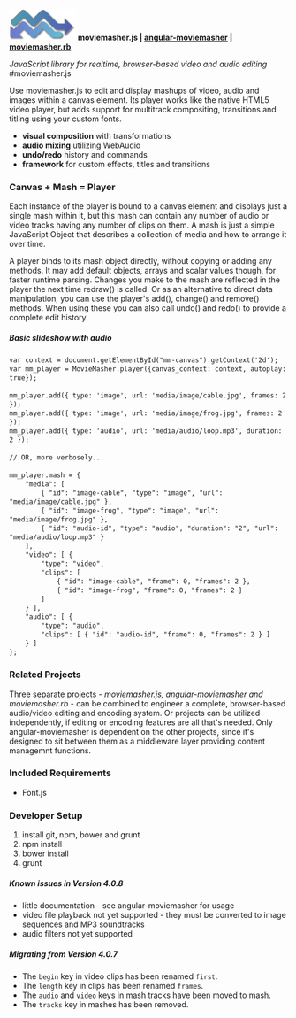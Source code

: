 [![Image](https://github.com/moviemasher/angular-moviemasher/raw/master/README/logo-120x60.png "MovieMasher.com")](http://moviemasher.com)
**moviemasher.js | [angular-moviemasher](https://github.com/moviemasher/angular-moviemasher "sits between moviemasher.js and moviemasher.rb, providing an editing GUI and simple CMS middleware layer") | [moviemasher.rb](https://github.com/moviemasher/moviemasher.rb "sits behind angular-moviemasher, providing processor intensive video transcoding services through a simple API")**

*JavaScript library for realtime, browser-based video and audio editing*
#moviemasher.js

Use moviemasher.js to edit and display mashups of video, audio and images within a canvas element. Its player works like the native HTML5 video player, but adds support for multitrack compositing, transitions and titling using your custom fonts. 

- **visual composition** with transformations
- **audio mixing** utilizing WebAudio
- **undo/redo** history and commands
- **framework** for custom effects, titles and transitions

### Canvas + Mash = Player

Each instance of the player is bound to a canvas element and displays just a single mash within it, but this mash can contain any number of audio or video tracks having any number of clips on them. A mash is just a simple JavaScript Object that describes a collection of media and how to arrange it over time. 

A player binds to its mash object directly, without copying or adding any methods. It may add default objects, arrays and scalar values though, for faster runtime parsing. Changes you make to the mash are reflected in the player the next time redraw() is called. Or as an alternative to direct data manipulation, you can use the player's add(), change() and remove() methods. When using these you can also call undo() and redo() to provide a complete edit history. 

##### Basic slideshow with audio

	var context = document.getElementById("mm-canvas").getContext('2d');
	var mm_player = MovieMasher.player({canvas_context: context, autoplay: true});
	
	mm_player.add({ type: 'image', url: 'media/image/cable.jpg', frames: 2 });
	mm_player.add({ type: 'image', url: 'media/image/frog.jpg', frames: 2 });
	mm_player.add({ type: 'audio', url: 'media/audio/loop.mp3', duration: 2 });
	
	// OR, more verbosely...
	
	mm_player.mash = {
		"media": [
			{ "id": "image-cable", "type": "image", "url": "media/image/cable.jpg" },
			{ "id": "image-frog", "type": "image", "url": "media/image/frog.jpg" },
			{ "id": "audio-id", "type": "audio", "duration": "2", "url": "media/audio/loop.mp3" }
		],
		"video": [ {
			"type": "video",
			"clips": [ 
				{ "id": "image-cable", "frame": 0, "frames": 2 },
				{ "id": "image-frog", "frame": 0, "frames": 2 }
			]
		} ],
		"audio": [ {
			"type": "audio",
			"clips": [ { "id": "audio-id", "frame": 0, "frames": 2 } ]
		} ]
	};

### Related Projects
Three separate projects - *moviemasher.js, angular-moviemasher and moviemasher.rb* - can be combined to engineer a complete, browser-based audio/video editing and encoding system. Or projects can be utilized independently, if editing or encoding features are all that's needed. Only angular-moviemasher is dependent on the other projects, since it's designed to sit between them as a middleware layer providing content managemnt functions.


### Included Requirements 
- Font.js

### Developer Setup
1. install git, npm, bower and grunt
2. npm install
3. bower install
4. grunt

##### Known issues in Version 4.0.8
- little documentation - see angular-moviemasher for usage
- video file playback not yet supported - they must be converted to image sequences and MP3 soundtracks
- audio filters not yet supported

##### Migrating from Version 4.0.7
- The `begin` key in video clips has been renamed `first`.
- The `length` key in clips has been renamed `frames`.
- The `audio` and `video` keys in mash tracks have been moved to mash.
- The `tracks` key in mashes has been removed. 
